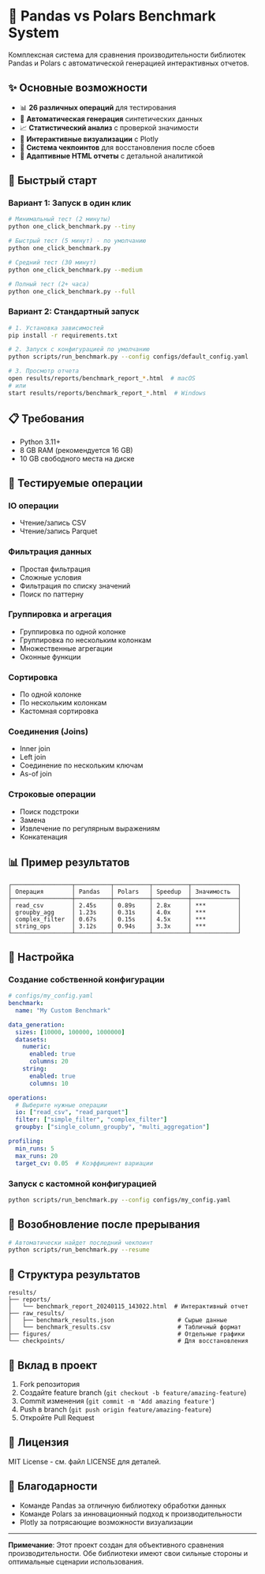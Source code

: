 # 🚀 Pandas vs Polars Benchmark System

Комплексная система для сравнения производительности библиотек Pandas и Polars с автоматической генерацией интерактивных отчетов.

## ✨ Основные возможности

- 📊 **26 различных операций** для тестирования
- 🔄 **Автоматическая генерация** синтетических данных
- 📈 **Статистический анализ** с проверкой значимости
- 🎨 **Интерактивные визуализации** с Plotly
- 💾 **Система чекпоинтов** для восстановления после сбоев
- 📱 **Адаптивные HTML отчеты** с детальной аналитикой

## 🎯 Быстрый старт

### Вариант 1: Запуск в один клик

```bash
# Минимальный тест (2 минуты)
python one_click_benchmark.py --tiny

# Быстрый тест (5 минут) - по умолчанию
python one_click_benchmark.py

# Средний тест (30 минут)
python one_click_benchmark.py --medium

# Полный тест (2+ часа)
python one_click_benchmark.py --full
```

### Вариант 2: Стандартный запуск

```bash
# 1. Установка зависимостей
pip install -r requirements.txt

# 2. Запуск с конфигурацией по умолчанию
python scripts/run_benchmark.py --config configs/default_config.yaml

# 3. Просмотр отчета
open results/reports/benchmark_report_*.html  # macOS
# или
start results/reports/benchmark_report_*.html  # Windows
```

## 📋 Требования

- Python 3.11+
- 8 GB RAM (рекомендуется 16 GB)
- 10 GB свободного места на диске

## 🧪 Тестируемые операции

### IO операции
- Чтение/запись CSV
- Чтение/запись Parquet

### Фильтрация данных
- Простая фильтрация
- Сложные условия
- Фильтрация по списку значений
- Поиск по паттерну

### Группировка и агрегация
- Группировка по одной колонке
- Группировка по нескольким колонкам
- Множественные агрегации
- Оконные функции

### Сортировка
- По одной колонке
- По нескольким колонкам
- Кастомная сортировка

### Соединения (Joins)
- Inner join
- Left join
- Соединение по нескольким ключам
- As-of join

### Строковые операции
- Поиск подстроки
- Замена
- Извлечение по регулярным выражениям
- Конкатенация

## 📊 Пример результатов

```
┌─────────────────┬──────────┬──────────┬──────────┬─────────────┐
│ Операция        │ Pandas   │ Polars   │ Speedup  │ Значимость  │
├─────────────────┼──────────┼──────────┼──────────┼─────────────┤
│ read_csv        │ 2.45s    │ 0.89s    │ 2.8x     │ ***         │
│ groupby_agg     │ 1.23s    │ 0.31s    │ 4.0x     │ ***         │
│ complex_filter  │ 0.67s    │ 0.15s    │ 4.5x     │ ***         │
│ string_ops      │ 3.12s    │ 0.94s    │ 3.3x     │ ***         │
└─────────────────┴──────────┴──────────┴──────────┴─────────────┘
```

## 🔧 Настройка

### Создание собственной конфигурации

```yaml
# configs/my_config.yaml
benchmark:
  name: "My Custom Benchmark"

data_generation:
  sizes: [10000, 100000, 1000000]
  datasets:
    numeric:
      enabled: true
      columns: 20
    string:
      enabled: true
      columns: 10

operations:
  # Выберите нужные операции
  io: ["read_csv", "read_parquet"]
  filter: ["simple_filter", "complex_filter"]
  groupby: ["single_column_groupby", "multi_aggregation"]

profiling:
  min_runs: 5
  max_runs: 20
  target_cv: 0.05  # Коэффициент вариации
```

### Запуск с кастомной конфигурацией

```bash
python scripts/run_benchmark.py --config configs/my_config.yaml
```

## 🔄 Возобновление после прерывания

```bash
# Автоматически найдет последний чекпоинт
python scripts/run_benchmark.py --resume
```

## 📁 Структура результатов

```
results/
├── reports/
│   └── benchmark_report_20240115_143022.html  # Интерактивный отчет
├── raw_results/
│   ├── benchmark_results.json                  # Сырые данные
│   └── benchmark_results.csv                   # Табличный формат
├── figures/                                    # Отдельные графики
└── checkpoints/                                # Для восстановления
```

## 🤝 Вклад в проект

1. Fork репозитория
2. Создайте feature branch (`git checkout -b feature/amazing-feature`)
3. Commit изменения (`git commit -m 'Add amazing feature'`)
4. Push в branch (`git push origin feature/amazing-feature`)
5. Откройте Pull Request

## 📝 Лицензия

MIT License - см. файл LICENSE для деталей.

## 🙏 Благодарности

- Команде Pandas за отличную библиотеку обработки данных
- Команде Polars за инновационный подход к производительности
- Plotly за потрясающие возможности визуализации

---

**Примечание**: Этот проект создан для объективного сравнения производительности. Обе библиотеки имеют свои сильные стороны и оптимальные сценарии использования.